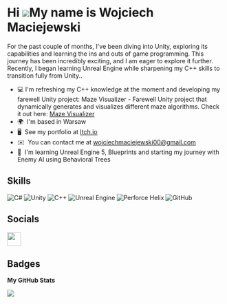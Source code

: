 Hi ![](https://user-images.githubusercontent.com/18350557/176309783-0785949b-9127-417c-8b55-ab5a4333674e.gif)My name is Wojciech Maciejewski
============================================================================================================================================

For the past couple of months, I've been diving into Unity, exploring its capabilities and learning the ins and outs of game programming. This journey has been incredibly exciting, and I am eager to explore it further. Recently, I began learning Unreal Engine while sharpening my C++ skills to transition fully from Unity..


* 💻  I'm refreshing my C++ knowledge at the moment and developing my farewell Unity project: Maze Visualizer - Farewell Unity project that dynamically generates and visualizes different maze algorithms. Check it out here: [Maze Visualizer](https://github.com/WojtusMientus/Maze_Visualizer)
* 🌍  I'm based in Warsaw
* 🖥️  See my portfolio at [Itch.io](http://wojciech-maciejewski.itch.io/)
* ✉️  You can contact me at [wojciechmaciejewski00@gmail.com](mailto:wojciechmaciejewski00@gmail.com)
* 📓  I'm learning Unreal Engine 5, Blueprints and starting my journey with Enemy AI using Behavioral Trees



## Skills

![C#](https://img.shields.io/badge/c%23-%23239120.svg?style=for-the-badge&logo=csharp&logoColor=white) 
![Unity](https://img.shields.io/badge/Unity-%2300308F?style=for-the-badge&logo=unity&logoColor=white) 
![C++](https://img.shields.io/badge/c++-%2300599C.svg?style=for-the-badge&logo=c%2B%2B&logoColor=white) 
![Unreal Engine](https://img.shields.io/badge/Unreal_Engine-violet?style=for-the-badge&logo=unrealengine&logoColor=white)
![Perforce Helix](https://img.shields.io/badge/-PERFORCE%20HELIX-404040?style=for-the-badge&logo=Perforce&logoColor=white) 
![GitHub](https://img.shields.io/badge/github-%23121011.svg?style=for-the-badge&logo=github&logoColor=white)


## Socials

<p align="left"> <a href="https://www.linkedin.com/in/wojciech--maciejewski/" target="_blank" rel="noreferrer"> <picture> <source media="(prefers-color-scheme: dark)" srcset="https://raw.githubusercontent.com/danielcranney/readme-generator/main/public/icons/socials/linkedin-dark.svg" /> <source media="(prefers-color-scheme: light)" srcset="https://raw.githubusercontent.com/danielcranney/readme-generator/main/public/icons/socials/linkedin.svg" /> <img src="https://raw.githubusercontent.com/danielcranney/readme-generator/main/public/icons/socials/linkedin.svg" width="32" height="32" /> </picture> </a></p>

## Badges

<b>My GitHub Stats</b>

<a href="http://www.github.com/WojtusMientus"><img src="https://github-readme-streak-stats.herokuapp.com/?user=WojtusMientus&stroke=ffffff&background=1c1917&ring=0891b2&fire=0891b2&currStreakNum=ffffff&currStreakLabel=0891b2&sideNums=ffffff&sideLabels=ffffff&dates=ffffff&hide_border=true" /></a>

